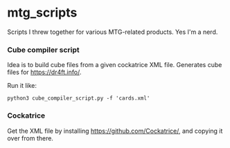 # mtg_scripts

Scripts I threw together for various MTG-related products. Yes I'm a nerd.

### Cube compiler script

Idea is to build cube files from a given cockatrice XML file. Generates cube files for https://dr4ft.info/.

Run it like:

```
python3 cube_compiler_script.py -f 'cards.xml'
```

### Cockatrice

Get the XML file by installing https://github.com/Cockatrice/, and copying it over from there.
